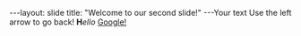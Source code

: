 ---layout: slide
title: "Welcome to our second slide!"
---Your text
Use the left arrow to go back!
**H***ello* [Google!](http://google.com)
